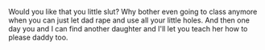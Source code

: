 Would you like that you little slut? Why bother even going to class anymore when you can just let dad rape and use all your little holes. And then one day you and I can find another daughter and I'll let you teach her how to please daddy too.
